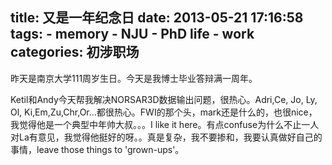 title: 又是一年纪念日
date: 2013-05-21 17:16:58
tags: 
    - memory
    - NJU
    - PhD life
    - work
categories: 初涉职场 
---

昨天是南京大学111周岁生日。今天是我博士毕业答辩满一周年。

Ketil和Andy今天帮我解决NORSAR3D数据输出问题，很热心。Adri,Ce, Jo, Ly, Ol, Ki,Em,Zu,Chr,Or...都很热心。FWI的那个头，mark还是什么的，也很nice，我觉得他是一个典型中年帅大叔。。。I like it here。有点confuse为什么不止一人对La有意见，我觉得他挺好的呀。。真是复杂，我不要掺和，我要认真做好自己的事情，leave those things to 'grown-ups'。 

